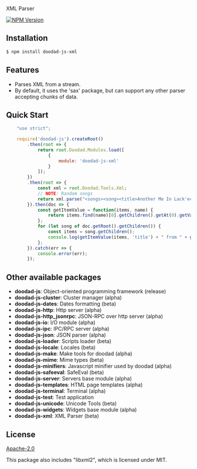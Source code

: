 XML Parser

[![NPM Version][npm-image]][npm-url]
 
## Installation

```bash
$ npm install doodad-js-xml
```

## Features

  -  Parses XML from a stream.
  -  By default, it uses the 'sax' package, but can support any other parser accepting chunks of data.

## Quick Start

```js
    "use strict";

	require('doodad-js').createRoot()
		.then(root => {
			return root.Doodad.Modules.load([
				{
					module: 'doodad-js-xml'
				}
			]);
		})
		.then(root => {
			const xml = root.Doodad.Tools.Xml;
			// NOTE: Random songs
			return xml.parse("<songs><song><title>Another Me In Lack'ech</title><artist>Epica</artist></song><song><title>Silent Lucidity</title><artist>Queensryche</artist></song><song><title>One</title><artist>Metallica</artist></song></songs>");
		}).then(doc => {
			const getItemValue = function(items, name) {
				return items.find(name)[0].getChildren().getAt(0).getValue();
			};
			for (let song of doc.getRoot().getChildren()) {
				const items = song.getChildren();
				console.log(getItemValue(items, 'title') + " from " + getItemValue(items, 'artist'));
			};
		}).catch(err => {
			console.error(err);
		});
```

## Other available packages

  - **doodad-js**: Object-oriented programming framework (release)
  - **doodad-js-cluster**: Cluster manager (alpha)
  - **doodad-js-dates**: Dates formatting (beta)
  - **doodad-js-http**: Http server (alpha)
  - **doodad-js-http_jsonrpc**: JSON-RPC over http server (alpha)
  - **doodad-js-io**: I/O module (alpha)
  - **doodad-js-ipc**: IPC/RPC server (alpha)
  - **doodad-js-json**: JSON parser (alpha)
  - **doodad-js-loader**: Scripts loader (beta)
  - **doodad-js-locale**: Locales (beta)
  - **doodad-js-make**: Make tools for doodad (alpha)
  - **doodad-js-mime**: Mime types (beta)
  - **doodad-js-minifiers**: Javascript minifier used by doodad (alpha)
  - **doodad-js-safeeval**: SafeEval (beta)
  - **doodad-js-server**: Servers base module (alpha)
  - **doodad-js-templates**: HTML page templates (alpha)
  - **doodad-js-terminal**: Terminal (alpha)
  - **doodad-js-test**: Test application
  - **doodad-js-unicode**: Unicode Tools (beta)
  - **doodad-js-widgets**: Widgets base module (alpha)
  - **doodad-js-xml**: XML Parser (beta)
  
## License

  [Apache-2.0][license-url]

  This package also includes "libxml2", which is licensed under MIT.

[npm-image]: https://img.shields.io/npm/v/doodad-js-xml.svg
[npm-url]: https://npmjs.org/package/doodad-js-xml
[license-url]: http://opensource.org/licenses/Apache-2.0